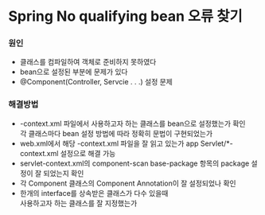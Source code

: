 # Spring No qualifying bean 오류 찾기
### 원인
* 클래스를 컴파일하여 객체로 준비하지 못하였다
* bean으로 설정된 부분에 문제가 있다
* @Component(Controller, Servcie . . .) 설정 문제

### 해결방법
* -context.xml 파일에서 사용하고자 하는 클래스를 bean으로 설정했는가 확인  
각 클래스마다 bean 설정 방법에 따라 정확히 문법이 구현되었는가 
* web.xml에서 해당 -context.xml 파일을 잘 읽고 있는가 
app Servlet/*-context.xml 설정으로 해결 가능
* servlet-context.xml의 component-scan base-package 항목의 package 설정이 잘 되었는지 확인
* 각 Component 클래스의 Component Annotation이 잘 설정되었나 확인
* 한개의 interface를 상속받은 클래스가 다수 있을때  
사용하고자 하는 클래스를 잘 지정했는가